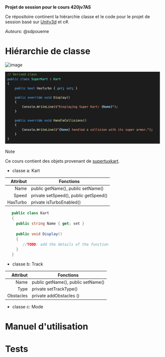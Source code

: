 **Projet de session pour le cours 420jv7AS**

Ce répositoire continent la hiérarchie classe et le code pour le projet de session basé sur [Unity3d](https://unity.com/products/unity-engine) et c#. 

*Auteurs*: @sdpoueme

# Hiérarchie de classe

![image](https://github.com/user-attachments/assets/868d5ee3-98cd-4600-afaf-b296dcad9836)

![image2](code.png)

> [!NOTE]
> Ce cours contient des objets provenant de [supertuxkart](supertuxkart.org).


- classe a: Kart

| Attribut | Fonctions |
|---------:|-----------|
| Name | public getName(), public setName() |
| Speed | private setSpeed(), public getSpeed() |
| HasTurbo | private isTurboEnabled() |

```c#
   public class Kart
   {
     public string Name { get; set }

     public void Display()
     {
        //TODO: add the details of the function
     }
   }

```


- classe b: Track
  
| Attribut | Fonctions |
|---------:|-----------|
| Name | public getName(), public setName() |
| Type | private setTrackType() |
| Obstacles | private addObstacles () |

- classe c: Mode


# Manuel d'utilisation

# Tests




